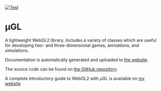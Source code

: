 [![Test](https://github.com/Lakuna/ugl/actions/workflows/test.yml/badge.svg)](https://github.com/Lakuna/ugl/actions/workflows/test.yml)

# μGL

A lightweight WebGL2 library. Includes a variety of classes which are useful for developing two- and three-dimensional games, animations, and simulations.

Documentation is automatically generated and uploaded to [the website](https://ugl.lakuna.pw/).

The source code can be found on [the GitHub repository](https://github.com/Lakuna/ugl).

A complete introductory guide to WebGL2 with μGL is available on [my website](https://www.lakuna.pw/a/webgl)
